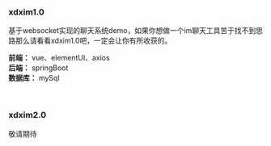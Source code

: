 ### xdxim1.0

基于websocket实现的聊天系统demo，如果你想做一个im聊天工具苦于找不到思路那么请看看xdxim1.0吧，一定会让你有所收获的。

**前端：** vue、elementUI、axios <br/>
**后端：** springBoot <br/>
**数据库：** mySql

<br/>

### xdxim2.0

敬请期待